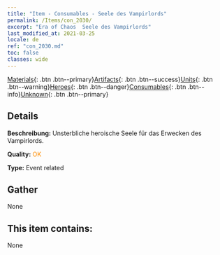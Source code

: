 ```yaml
---
title: "Item - Consumables - Seele des Vampirlords"
permalink: /Items/con_2030/
excerpt: "Era of Chaos  Seele des Vampirlords"
last_modified_at: 2021-03-25
locale: de
ref: "con_2030.md"
toc: false
classes: wide
---
```

 [Materials](/de/Items/){: .btn .btn--primary}[Artifacts](/de/Items/Artifacts/){: .btn .btn--success}[Units](/de/Items/Units/){: .btn .btn--warning}[Heroes](/de/Items/Heroes/){: .btn .btn--danger}[Consumables](/de/Items/Consumables/){: .btn .btn--info}[Unknown](/de/Items/Unknown/){: .btn .btn--primary}

## Details
 **Beschreibung:** Unsterbliche heroische Seele für das Erwecken des Vampirlords.

 **Quality:** <span style="color: #FF8C00">OK</span>

 **Type:** Event related

## Gather

  None

## This item contains:

  None

